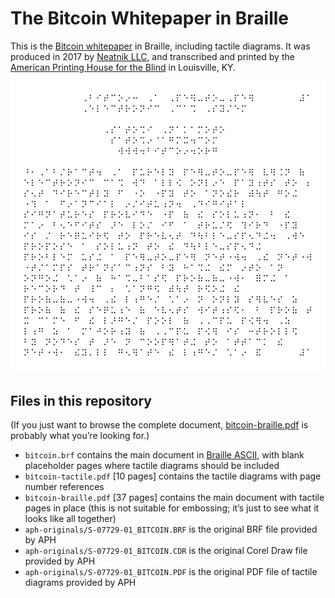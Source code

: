 # The Bitcoin Whitepaper in Braille

This is the [Bitcoin whitepaper](https://bitcoin.org/bitcoin.pdf) in Braille, including tactile diagrams. It was produced in 2017 by [Neatnik LLC](https://neatnik.net/), and transcribed and printed by the [American Printing House for the Blind](https://www.aph.org) in Louisville, KY.

![The first page of the Bitcoin whitepaper in Braille](https://raw.githubusercontent.com/neatnik/braille-bitcoin-whitepaper/master/preview.png)

## Files in this repository

(If you just want to browse the complete document, [bitcoin-braille.pdf](https://github.com/neatnik/braille-bitcoin-whitepaper/blob/master/bitcoin-braille.pdf) is probably what you’re looking for.)

- `bitcoin.brf` contains the main document in [Braille ASCII](https://en.wikipedia.org/wiki/Braille_ASCII), with blank placeholder pages where tactile diagrams should be included
- `bitcoin-tactile.pdf` [10 pages] contains the tactile diagrams with page number references
- `bitcoin-braille.pdf` [37 pages] contains the main document with tactile pages in place (this is not suitable for embossing; it’s just to see what it looks like all together)
- `aph-originals/S-07729-01_BITCOIN.BRF` is the original BRF file provided by APH
- `aph-originals/S-07729-01_BITCOIN.CDR` is the original Corel Draw file provided by APH
- `aph-originals/S-07729-01_BITCOIN.PDF` is the original PDF file of tactile diagrams provided by APH
